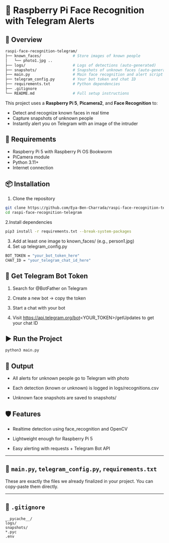 # 🎥 Raspberry Pi Face Recognition with Telegram Alerts

## 📌 Overview

```bash
raspi-face-recognition-telegram/
├── known_faces/              # Store images of known people
│   └── photo1.jpg ..
├── logs/                     # Logs of detections (auto-generated)
├── snapshots/                # Snapshots of unknown faces (auto-generated)
├── main.py                   # Main face recognition and alert script
├── telegram_config.py        # Your bot token and chat ID
├── requirements.txt          # Python dependencies
├── .gitignore
└── README.md                 # Full setup instructions
```

This project uses a **Raspberry Pi 5**, **Picamera2**, and **Face Recognition** to:
- Detect and recognize known faces in real time
- Capture snapshots of unknown people
- Instantly alert you on Telegram with an image of the intruder

## 🔧 Requirements

- Raspberry Pi 5 with Raspberry Pi OS Bookworm
- PiCamera module 
- Python 3.11+
- Internet connection

## 📦 Installation

1. Clone the repository

```bash
git clone https://github.com/Eya-Ben-Charrada/raspi-face-recognition-telegram.git
cd raspi-face-recognition-telegram
```

2.Install dependencies

```bash
pip3 install -r requirements.txt --break-system-packages
```

3. Add at least one image to known_faces/ (e.g., person1.jpg)
4. Set up telegram_config.py

```bash
BOT_TOKEN = "your_bot_token_here"
CHAT_ID = "your_telegram_chat_id_here"
```

## 🤖 Get Telegram Bot Token
1. Search for @BotFather on Telegram

2. Create a new bot → copy the token

3. Start a chat with your bot

4. Visit https://api.telegram.org/bot<YOUR_TOKEN>/getUpdates to get your chat ID

## ▶️ Run the Project

```bash
python3 main.py
```

## 📂 Output
- All alerts for unknown people go to Telegram with photo

- Each detection (known or unknown) is logged in logs/recognitions.csv

- Unknown face snapshots are saved to snapshots/

## 🛡️ Features
- Realtime detection using face_recognition and OpenCV

- Lightweight enough for Raspberry Pi 5

- Easy alerting with requests + Telegram Bot API



---

## 🐍 `main.py`, `telegram_config.py`, `requirements.txt`

These are exactly the files we already finalized in your project. You can copy-paste them directly.

---

## 📄 `.gitignore`

```gitignore
__pycache__/
logs/
snapshots/
*.pyc
.env
